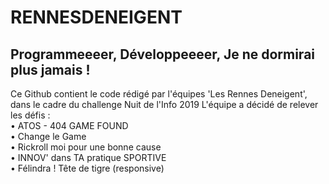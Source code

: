 # RENNESDENEIGENT
## Programmeeeer, Développeeeer, Je ne dormirai plus jamais !

Ce Github contient le code rédigé par l'équipes 'Les Rennes Deneigent', dans le cadre du challenge Nuit de l'Info 2019
L'équipe a décidé de relever les défis :</br>
  • ATOS - 404 GAME FOUND </br>
  • Change le Game</br>
  • Rickroll moi pour une bonne cause</br>
  • INNOV' dans TA pratique SPORTIVE</br>
  • Félindra ! Tête de tigre (responsive)</br>

 

